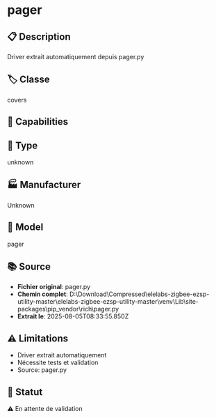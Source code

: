 # pager

## 📋 Description
Driver extrait automatiquement depuis pager.py

## 🏷️ Classe
covers

## 🔧 Capabilities


## 📡 Type
unknown

## 🏭 Manufacturer
Unknown

## 📱 Model
pager

## 📚 Source
- **Fichier original**: pager.py
- **Chemin complet**: D:\Download\Compressed\elelabs-zigbee-ezsp-utility-master\elelabs-zigbee-ezsp-utility-master\venv\Lib\site-packages\pip\_vendor\rich\pager.py
- **Extrait le**: 2025-08-05T08:33:55.850Z

## ⚠️ Limitations
- Driver extrait automatiquement
- Nécessite tests et validation
- Source: pager.py

## 🚀 Statut
⚠️ En attente de validation
